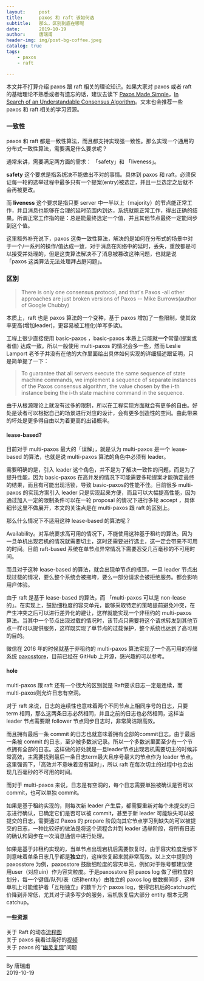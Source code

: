 ```yaml
---
layout:     post  
title:      paxos 和 raft 该如何选  
subtitle:   那么，区别到底在哪呢
date:       2019-10-19  
author:     唐瑞甫  
header-img: img/post-bg-coffee.jpeg  
catalog: true  
tags:  
    - paxos  
    - raft

---  
```


本文并不打算介绍 paxos 跟 raft 相关的理论知识。如果大家对 paxos 或者 raft 的基础理论不熟悉或者有遗忘的话，建议去读下 [Paxos Made Simple](https://lamport.azurewebsites.net/pubs/paxos-simple.pdf)，[In Search of an Understandable Consensus Algorithm](https://www.usenix.org/system/files/conference/atc14/atc14-paper-ongaro.pdf)。文末也会推荐一些 paxos 和 raft 相关的学习资源。  
  
### 一致性  
paxos 和 raft 都是一致性算法，而且都支持实现强一致性。那么实现一个通用的分布式一致性算法，需要满足什么要求呢？  
  
通常来讲，需要满足两方面的需求： 「safety」和 「liveness」。  
  
**safety** 这个要求是指系统决不能做出不对的事情。具体到 paxos 和 raft，必须保证每一轮的选举过程中最多只有一个提案(entry)被选定，并且一旦选定之后就不会再被更改。
  
而 **liveness** 这个要求是指只要 server 中一半以上（majority）的节点能正常工作，并且消息也能够在合理的延时范围内到达，系统就能正常工作，得出正确的结果。所谓正常工作指的是：总是能最终选定一个值，并且其他节点最终一定能同步到这个值。  
  
这里额外补充说下，paxos 这类一致性算法，解决的是如何在分布式的场景中对于一个/一系列的操作/值达成一致，对于消息在网络中的延时，丢失，重放都是可以接受并处理的，但是这类算法解决不了消息被篡改这种问题，也就是说 「paxos 这类算法无法处理拜占庭问题」。  
  
### 区别  
  
> There is only one consensus protocol, and that's Paxos -all other approaches are just broken versions of Paxos         -- Mike Burrows(author of Google Chubby)  
  
本质上，raft 也是 paxos 算法的一个变种，基于 paxos 增加了一些限制，使其效率更高(增加leader)，更容易被工程化(单写多读)。  
  
工程上很少直接使用 basic-paxos ，basic-paxos 本质上只能就**一个**常量(提案或者值) 达成一致。所以一般使用 multi-paxos 的情况会多一些，然而 Leslie Lamport 老爷子并没有在他的大作里面给出具体如何实现的详细描述跟证明，只是简单提了一下：

> To guarantee that all servers execute the same sequence of state machine commands, we implement a sequence of separate instances of the Paxos consensus algorithm, the value chosen by the i-th instance being the i-th state machine command in the sequence.  
  
由于从根源理论上就没有过多的限制，所以在工程实现方面就会有更多的自由。好处是读者可以根据自己的场景进行对应的设计，会有更多创造性的空间。由此带来的坏处是更多得自由以为着更高的出错概率。
  
#### lease-based?  
目前对于 multi-paxos 最大的「误解」，就是认为 multi-paxos 是一个 lease-based 的算法，也就是说 multi-paxos 算法的角色中必须有 leader。  
  
需要明确的是，引入 leader 这个角色，并不是为了解决一致性的问题，而是为了提升性能，因为 basic-paxos 在高并发的情况下可能需要多轮提案才能确定最终的结果，而且有可能出现活锁，导致 basic-paxos的性能不佳。目前很多 multi-paxos 的实现方案引入 leader 只是实现起来方便，而且可以大幅提高性能，因为通过加入一定的限制条件可以在一轮 proposal 的情况下进行多轮 accept ，具体细节这里不做展开，本文的关注点是在 multi-paxos 跟 raft 的区别上。  
  
那么什么情况下不适用这种 lease-based 的算法呢？  
  
Availability。对系统要求高可用的情况下，不能使用这种基于租约的算法。因为一旦单机出现宕机的情况就需要切主，这时还需要进行选主，这一定会带来不可用的时间。目前 raft-based 系统在单节点异常情况下需要忍受几百毫秒的不可用时间。  
  
而且对于这种 lease-based 的算法，就会出现单节点的瓶颈，一旦 leader 节点出现过载的情况，要么整个系统会被拖垮，要么一部分请求会被拒绝服务。都会影响用户体验。  
  
由于 raft 是基于 lease-based 的算法，而 「multi-paxos 可以是 non-lease 的」。在实现上，鼓励细粒度的容灾单元，能够采取特定的策略提前避免冲突，在产生冲突之后可以进行差异化的避让，这样就能实现一个非租约的 multi-paxos 算法。当其中一个节点出现过载的情况时，该节点只需要将这个请求转发到其他节点一样可以提供服务，这样既实现了单节点的过载保护，整个系统也达到了高可用的目的。  
  
微信在 2016 年的时候就基于非租约的 multi-paxos 算法实现了一个高可用的存储系统 [paxosstore](https://github.com/Tencent/paxosstore)，目前已经在 GitHub 上开源，感兴趣的可以参考。  
  
#### hole  
multi-paxos 跟 raft 还有一个很大的区别就是 Raft要求日志一定是连续，而 multi-paxos则允许日志有空洞。  
  
对于 raft 来说，日志的连续性也意味着两个不同节点上相同序号的日志，只要 term 相同，那么这两条日志必然相同，并且之前的日志也必然相同，这样当 leader 节点需要跟 follower 节点同步日志时，非常简洁跟高效。  
  
而且拥有最后一条 commit 的日志也就意味着拥有全部的commit日志。由于最后一条被 commit 的日志，至少被多数派记录。所以一个多数派里面至少有一个节点拥有全部的日志。这样做的好处就是一旦leader节点出现宕机需要切主的时候非常高效，主需要找到最后一条日志term最大且序号最大的节点作为 leader 节点。这里强调下，「高效并不意味着没有延时」，所以 raft 在每次切主的过程中也会出现几百毫秒的不可用的时间。  
  
而对于 multi-paxos 来说，日志是有空洞的，每个日志需要单独被确认是否可以 commit，也可以单独 commit。  
  
如果是基于租约实现的，则每次新 leader 产生后，都需要重新对每个未提交的日志进行确认，已确定它们是否可以被 commit，甚至于新 leader 可能缺失可以被提交的日志，需要通过 Paxos 的 prepare 阶段向其它节点学习到缺失的可以被提交的日志，一种比较好的做法是将这个流程合并到 leader 选举阶段，将所有日志的确认和同步在一次消息通信中进行处理。  
  
如果是基于非租约实现的，当单节点出现宕机后需要恢复时，由于容灾粒度足够下则意味着单条日志几乎都是**独立**的，这样恢复起来就非常高效。以上文中提到的 paxosstore 为例，paxosstore 鼓励细粒度的容灾单元，例如对于账号都建议使用user（对应uin）作为容灾粒度。于是paxosstore 把 paxos log 做了细粒度的划分，每一个键值/队列/表（统称entity）由独立的 paxos log 做数据同步，这样单机上可能维护着「互相独立」的数千万个 paxos log，使得宕机后的catchup代价降到非常低，尤其对于读多写少的服务，宕机恢复后大部分 entity 根本无需catchup。  
  
#### 一些资源  

关于 Raft 的动态[流程图](http://thesecretlivesofdata.com/raft/)  
关于 paxos 我看过最好的[视频](https://www.youtube.com/watch?v=JEpsBg0AO6o)  
关于 paxos 的“[幽灵复现](http://oceanbase.org.cn/?p=111)”问题
  
---
  By 唐瑞甫  
  2019-10-19

